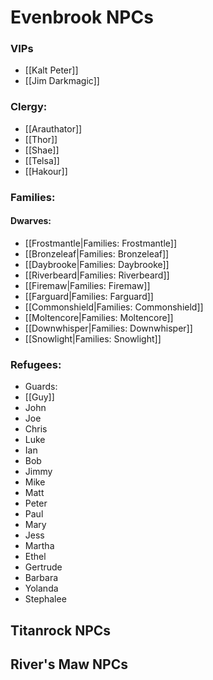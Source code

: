 # Evenbrook NPCs

### VIPs
* [[Kalt Peter]]
* [[Jim Darkmagic]]

### Clergy:
* [[Arauthator]]
* [[Thor]]
* [[Shae]]
* [[Telsa]]
* [[Hakour]]

### Families:

#### Dwarves:
* [[Frostmantle|Families: Frostmantle]]
* [[Bronzeleaf|Families: Bronzeleaf]]
* [[Daybrooke|Families: Daybrooke]]
* [[Riverbeard|Families: Riverbeard]]
* [[Firemaw|Families: Firemaw]]
* [[Farguard|Families: Farguard]]
* [[Commonshield|Families: Commonshield]]
* [[Moltencore|Families: Moltencore]]
* [[Downwhisper|Families: Downwhisper]]
* [[Snowlight|Families: Snowlight]]

### Refugees:
* Guards:
 * [[Guy]]
 * John
 * Joe
 * Chris
 * Luke
 * Ian
* Bob
* Jimmy
* Mike
* Matt
* Peter
* Paul
* Mary
* Jess
* Martha
* Ethel
* Gertrude
* Barbara
* Yolanda
* Stephalee

## Titanrock NPCs
 
## River's Maw NPCs